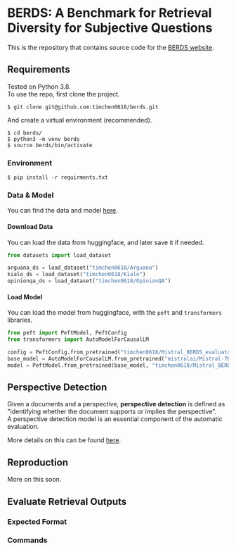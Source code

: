 # BERDS: A Benchmark for Retrieval Diversity for Subjective Questions

This is the repository that contains source code for the [BERDS website](https://timchen0618.github.io/berds/).


## Requirements 
Tested on Python 3.8.  
To use the repo, first clone the project. 
```shell
$ git clone git@github.com:timchen0618/berds.git
```

And create a virtual environment (recommended).  
```shell
$ cd berds/
$ python3 -m venv berds
$ source berds/bin/activate
```

### Environment
```shell
$ pip install -r requirments.txt
```

### Data & Model
You can find the data and model [here](https://huggingface.co/collections/timchen0618/berds-66e8a20cd683a3f4e54d0b62).  

#### Download Data
You can load the data from huggingface, and later save it if needed.  
```python
from datasets import load_dataset

arguana_ds = load_dataset("timchen0618/Arguana")
kialo_ds = load_dataset("timchen0618/Kialo")
opinionqa_ds = load_dataset("timchen0618/OpinionQA")

```

#### Load Model
You can load the model from huggingface, with the `peft` and `transformers` libraries.  
```python
from peft import PeftModel, PeftConfig
from transformers import AutoModelForCausalLM

config = PeftConfig.from_pretrained("timchen0618/Mistral_BERDS_evaluator")
base_model = AutoModelForCausalLM.from_pretrained("mistralai/Mistral-7B-Instruct-v0.2")
model = PeftModel.from_pretrained(base_model, "timchen0618/Mistral_BERDS_evaluator")
```


## Perspective Detection
Given a documents and a perspective, **perspective detection** is defined as "identifying whether the document supports or implies the perspective".  
A perspective detection model is an essential component of the automatic evaluation.  

More details on this can be found [here](perspective_detection/README.md). 


## Reproduction
More on this soon. 

## Evaluate Retrieval Outputs
### Expected Format

### Commands

